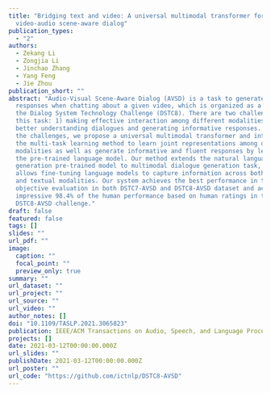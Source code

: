 ```yaml
---
title: "Bridging text and video: A universal multimodal transformer for
  video-audio scene-aware dialog"
publication_types:
  - "2"
authors:
  - Zekang Li
  - Zongjia Li
  - Jinchao Zhang
  - Yang Feng
  - Jie Zhou
publication_short: ""
abstract: "Audio-Visual Scene-Aware Dialog (AVSD) is a task to generate
  responses when chatting about a given video, which is organized as a track of
  the Dialog System Technology Challenge (DSTC8). There are two challenges in
  this task: 1) making effective interaction among different modalities; 2)
  better understanding dialogues and generating informative responses. To tackle
  the challenges, we propose a universal multimodal transformer and introduce
  the multi-task learning method to learn joint representations among different
  modalities as well as generate informative and fluent responses by leveraging
  the pre-trained language model. Our method extends the natural language
  generation pre-trained model to multimodal dialogue generation task, which
  allows fine-tuning language models to capture information across both visual
  and textual modalities. Our system achieves the best performance in the
  objective evaluation in both DSTC7-AVSD and DSTC8-AVSD dataset and achieves an
  impressive 98.4% of the human performance based on human ratings in the
  DSTC8-AVSD challenge."
draft: false
featured: false
tags: []
slides: ""
url_pdf: ""
image:
  caption: ""
  focal_point: ""
  preview_only: true
summary: ""
url_dataset: ""
url_project: ""
url_source: ""
url_video: ""
author_notes: []
doi: "10.1109/TASLP.2021.3065823"
publication: IEEE/ACM Transactions on Audio, Speech, and Language Processing
projects: []
date: 2021-03-12T00:00:00.000Z
url_slides: ""
publishDate: 2021-03-12T00:00:00.000Z
url_poster: ""
url_code: "https://github.com/ictnlp/DSTC8-AVSD"
---
```

